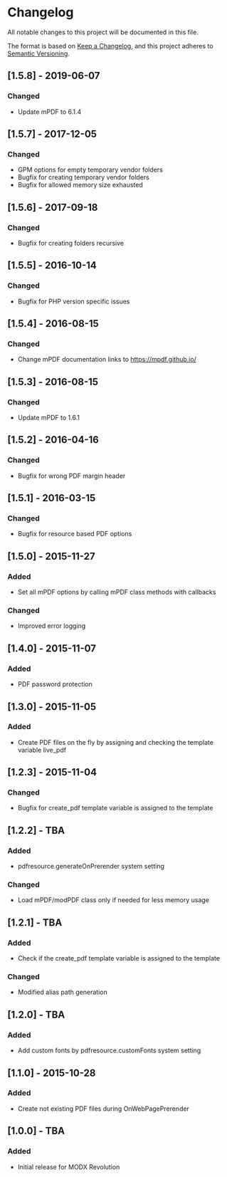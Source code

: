 # Changelog
All notable changes to this project will be documented in this file.

The format is based on [Keep a Changelog](https://keepachangelog.com/en/1.0.0/),
and this project adheres to [Semantic Versioning](https://semver.org/spec/v2.0.0.html).

## [1.5.8] - 2019-06-07
### Changed
- Update mPDF to 6.1.4

## [1.5.7] - 2017-12-05
### Changed
- GPM options for empty temporary vendor folders
- Bugfix for creating temporary vendor folders
- Bugfix for allowed memory size exhausted

## [1.5.6] - 2017-09-18
### Changed
- Bugfix for creating folders recursive

## [1.5.5] - 2016-10-14
### Changed
- Bugfix for PHP version specific issues

## [1.5.4] - 2016-08-15
### Changed
- Change mPDF documentation links to https://mpdf.github.io/

## [1.5.3] - 2016-08-15
### Changed
- Update mPDF to 1.6.1

## [1.5.2] - 2016-04-16
### Changed
- Bugfix for wrong PDF margin header

## [1.5.1] - 2016-03-15
### Changed
- Bugfix for resource based PDF options

## [1.5.0] - 2015-11-27
### Added
- Set all mPDF options by calling mPDF class methods with callbacks
### Changed
- Improved error logging

## [1.4.0] - 2015-11-07
### Added
- PDF password protection

## [1.3.0] - 2015-11-05
### Added
- Create PDF files on the fly by assigning and checking the template variable live_pdf

## [1.2.3] - 2015-11-04
### Changed
- Bugfix for create_pdf template variable is assigned to the template

## [1.2.2] - TBA
### Added
- pdfresource.generateOnPrerender system setting
### Changed
- Load mPDF/modPDF class only if needed for less memory usage

## [1.2.1] - TBA
### Added
- Check if the create_pdf template variable is assigned to the template
### Changed
- Modified alias path generation

## [1.2.0] - TBA
### Added
- Add custom fonts by pdfresource.customFonts system setting

## [1.1.0] - 2015-10-28
### Added
- Create not existing PDF files during OnWebPagePrerender

## [1.0.0] - TBA
### Added
- Initial release for MODX Revolution
